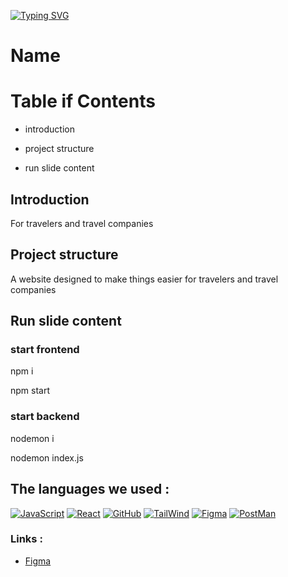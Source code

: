 [![Typing SVG](https://readme-typing-svg.herokuapp.com?font=Fira+Code&size=60&duration=3000&pause=500&color=1CF712&background=F2FFEF00&center=true&vCenter=true&multiline=true&width=950&height=100&lines=Welcome+to+our+website+!%F0%9F%98%8A)](https://git.io/typing-svg)

# Name

# Table if Contents

- introduction

- project structure

- run slide content

## Introduction

For travelers and travel companies

## Project structure

A website designed to make things easier for travelers and travel companies

## Run slide content

### start frontend

npm i

npm start

### start backend

nodemon i

nodemon index.js



## The languages we used :

[![JavaScript](https://skills.thijs.gg/icons?i=javascript)](#)
[![React](https://skills.thijs.gg/icons?i=react)](#)
[![GitHub](https://skills.thijs.gg/icons?i=github)](#)
[![TailWind](https://skills.thijs.gg/icons?i=tailwind)](#)
[![Figma](https://skills.thijs.gg/icons?i=figma)](#)
[![PostMan](https://skills.thijs.gg/icons?i=postman)](#)

### Links :

+ [Figma](https://www.figma.com/file/u2sjdyeaq0X5XgHp9TDEdG/Untitled?t=Kp3o7kvHBqtdxOZh-6)

